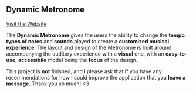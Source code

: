 ## Dynamic Metronome

[Visit the Website](https://dynamic-metronome.netlify.app/)

The **Dynamic Metronome** gives the users the ability to change the **tempo**, **types of notes** and **sounds** played to create a **customized musical experience**. The layout and design of the Metronome is built around accompanying the auditory experience with a **visual** one, with an **easy-to-use**, **accessibile** model being the **focus** of the design.

This project is **not** finished, and I please ask that if you have any recommendations for how I could improve the application that you **leave a message**. Thank you so much! <3
